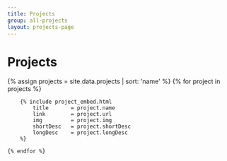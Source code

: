 ```yaml
---
title: Projects
group: all-projects
layout: projects-page
---
```


<h1 class="text-center title-margin">Projects</h1>

<div class="projects">
	{% assign projects = site.data.projects | sort: 'name' %}
	{% for project in projects %}

		{% include project_embed.html
			title		= project.name
			link		= project.url
			img			= project.img
			shortDesc	= project.shortDesc
			longDesc	= project.longDesc
		%}

	{% endfor %}
</div>